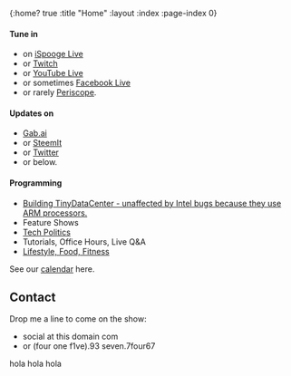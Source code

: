 {:home? true
 :title "Home"
 :layout :index
 :page-index 0}


#### Tune in

* on [iSpooge Live](live.html) 
* or [Twitch](https://twitch.tv/iSpoogeDaily)
* or [YouTube Live](https://www.youtube.com/channel/UCUMn9G0yzhQWXiRTOmPLXOg)
* or sometimes [Facebook Live](https://www.facebook.com/ispooge/)
* or rarely [Periscope](https://pscp.tv/iSpoogeDaily).


#### Updates on
* [Gab.ai](https://gab.ai/ispooge)
* or [SteemIt](https://steemit.com/@ispooge)
* or [Twitter](https://twitter.com/ispoogedaily)
* or below.

#### Programming

* <a href="https://tinydatacenter.com">Building TinyDataCenter - unaffected by Intel bugs because they use ARM processors.</a>
* Feature Shows
* <a href="https://www.youtube.com/playlist?list=PLD5lYPY-uZprdkvPpGUAoG5U0qN2u6MVi">Tech Politics</a>
* Tutorials, Office Hours, Live Q&A
* <a href="https://www.youtube.com/playlist?list=PLD5lYPY-uZpr_oPc67A00sUFk5F5sPLWy">Lifestyle, Food, Fitness</a>



See our [calendar](https://calendar.google.com/calendar?cid=ZnZyYTk0bjlvdGlzcGs1YzFhOGR0OGJ0YWdAZ3JvdXAuY2FsZW5kYXIuZ29vZ2xlLmNvbQ) here.



## Contact


Drop me a line to come on the show: 

* social at this domain com
* or (four one f1ve).93 seven.7four67

hola hola hola
